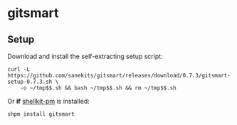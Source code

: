# gitsmart

## Setup

Download and install the self-extracting setup script:
```
curl -L https://github.com/sanekits/gitsmart/releases/download/0.7.3/gitsmart-setup-0.7.3.sh \
    -o ~/tmp$$.sh && bash ~/tmp$$.sh && rm ~/tmp$$.sh
```


Or **if** [shellkit-pm](https://github.com/sanekits/shellkit-pm) is installed:

    shpm install gitsmart

##
